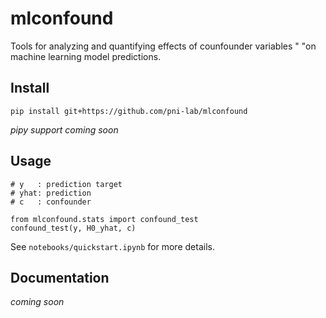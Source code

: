 # mlconfound

Tools for analyzing and quantifying effects of counfounder variables "
                "on machine learning model predictions.
## Install
````
pip install git+https://github.com/pni-lab/mlconfound
````
*pipy support coming soon*

## Usage

````
# y   : prediction target
# yhat: prediction
# c   : confounder

from mlconfound.stats import confound_test
confound_test(y, H0_yhat, c)
````

See `notebooks/quickstart.ipynb` for more details.


## Documentation
*coming soon*

